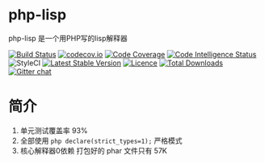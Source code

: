 # php-lisp
php-lisp  是一个用PHP写的lisp解释器


[![Build Status](https://travis-ci.org/php-lisp/php-lisp.svg?branch=master)](https://travis-ci.org/php-lisp/php-lisp)
[![codecov.io](http://codecov.io/github/php-lisp/php-lisp/coverage.svg?branch=master)](http://codecov.io/github/php-lisp/php-lisp?branch=master)
[![Code Coverage](https://scrutinizer-ci.com/g/php-lisp/php-lisp/badges/coverage.png?b=master)](https://scrutinizer-ci.com/g/php-lisp/php-lisp/?branch=master)
[![Code Intelligence Status](https://scrutinizer-ci.com/g/php-lisp/php-lisp/badges/code-intelligence.svg?b=master)](https://scrutinizer-ci.com/code-intelligence)
![StyleCI](https://github.styleci.io/repos/161591252/shield?branch=master)
[![Latest Stable Version](https://poser.pugx.org/php-lisp/php-lisp/v/stable)](https://packagist.org/packages/php-lisp/php-lisp)
[![Licence](https://poser.pugx.org/php-lisp/php-lisp/license.svg)](https://packagist.org/packages/php-lisp/php-lisp)
[![Total Downloads](https://poser.pugx.org/php-lisp/php-lisp/downloads.svg)](https://packagist.org/packages/php-lisp/php-lisp)
 [![Gitter chat](https://badges.gitter.im/phplisp/Lobby.png)](https://gitter.im/phplisp/Lobby)



# 简介

1. 单元测试覆盖率 93%
2. 全部使用 ```php declare(strict_types=1);``` 严格模式 
3. 核心解释器0依赖 打包好的 phar 文件只有 57K
